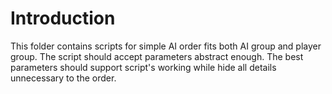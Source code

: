 # Introduction
This folder contains scripts for simple AI order fits both AI group and player group. The script should accept parameters abstract enough. The best parameters should support script's working while hide all details unnecessary to the order.  